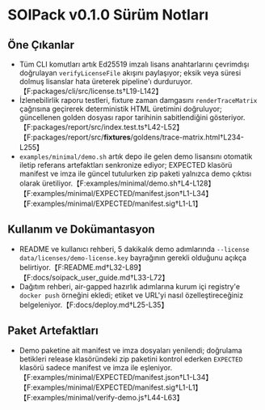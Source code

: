 # SOIPack v0.1.0 Sürüm Notları

## Öne Çıkanlar
- Tüm CLI komutları artık Ed25519 imzalı lisans anahtarlarını çevrimdışı doğrulayan `verifyLicenseFile` akışını paylaşıyor; eksik veya süresi dolmuş lisanslar hata üreterek pipeline'ı durduruyor.【F:packages/cli/src/license.ts†L19-L142】
- İzlenebilirlik raporu testleri, fixture zaman damgasını `renderTraceMatrix` çağrısına geçirerek deterministik HTML üretimini doğruluyor; güncellenen golden dosyası rapor tarihinin sabitlendiğini gösteriyor.【F:packages/report/src/index.test.ts†L42-L52】【F:packages/report/src/__fixtures__/goldens/trace-matrix.html†L234-L255】
- `examples/minimal/demo.sh` artık depo ile gelen demo lisansını otomatik iletip referans artefaktları senkronize ediyor; EXPECTED klasörü manifest ve imza ile güncel tutulurken zip paketi yalnızca demo çıktısı olarak üretiliyor.【F:examples/minimal/demo.sh†L4-L128】【F:examples/minimal/EXPECTED/manifest.json†L1-L34】【F:examples/minimal/EXPECTED/manifest.sig†L1-L1】

## Kullanım ve Dokümantasyon
- README ve kullanıcı rehberi, 5 dakikalık demo adımlarında `--license data/licenses/demo-license.key` bayrağının gerekli olduğunu açıkça belirtiyor.【F:README.md†L32-L89】【F:docs/soipack_user_guide.md†L33-L72】
- Dağıtım rehberi, air-gapped hazırlık adımlarına kurum içi registry'e `docker push` örneğini ekledi; etiket ve URL'yi nasıl özelleştireceğiniz belgeleniyor.【F:docs/deploy.md†L25-L35】

## Paket Artefaktları
- Demo paketine ait manifest ve imza dosyaları yenilendi; doğrulama betikleri release klasöründeki zip paketini kontrol ederken `EXPECTED` klasörü sadece manifest ve imza ile eşleniyor.【F:examples/minimal/EXPECTED/manifest.json†L1-L34】【F:examples/minimal/EXPECTED/manifest.sig†L1-L1】【F:examples/minimal/verify-demo.js†L44-L63】
